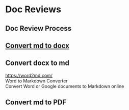 # Doc Reviews


## Doc Review Process



## [Convert md to docx](convert-md-to-docx)


## Convert docx to md
https://word2md.com/  
Word to Markdown Converter  
Convert Word or Google documents to Markdown online  

## Convert md to PDF
